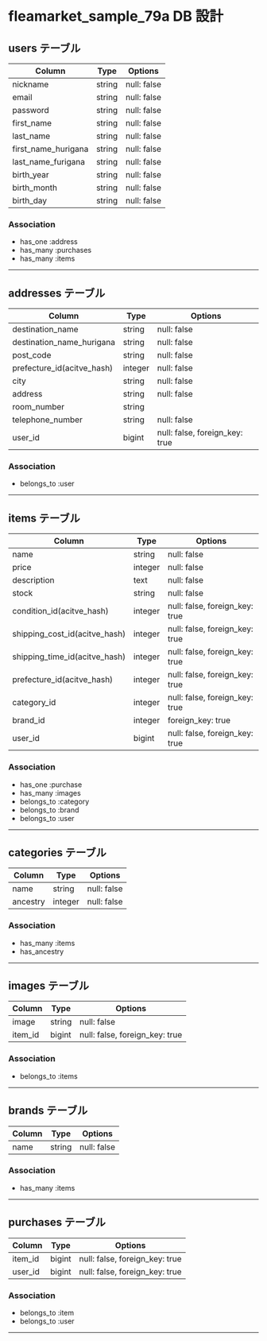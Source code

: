 # fleamarket_sample_79a DB 設計

## users テーブル

| Column              | Type   | Options     |
| ------------------- | ------ | ----------- |
| nickname            | string | null: false |
| email               | string | null: false |
| password            | string | null: false |
| first_name          | string | null: false |
| last_name           | string | null: false |
| first_name_hurigana | string | null: false |
| last_name_furigana  | string | null: false |
| birth_year          | string | null: false |
| birth_month         | string | null: false |
| birth_day           | string | null: false |

### Association

- has_one :address
- has_many :purchases
- has_many :items

---

## addresses テーブル

| Column                     | Type    | Options                        |
| -------------------------- | ------- | ------------------------------ |
| destination_name           | string  | null: false                    |
| destination_name_hurigana  | string  | null: false                    |
| post_code                  | string  | null: false                    |
| prefecture_id(acitve_hash) | integer | null: false                    |
| city                       | string  | null: false                    |
| address                    | string  | null: false                    |
| room_number                | string  |                                |
| telephone_number           | string  | null: false                    |
| user_id                    | bigint  | null: false, foreign_key: true |

### Association

- belongs_to :user

---

## items テーブル

| Column                        | Type    | Options                        |
| ----------------------------- | ------- | ------------------------------ |
| name                          | string  | null: false                    |
| price                         | integer | null: false                    |
| description                   | text    | null: false                    |
| stock                         | string  | null: false                    |
| condition_id(acitve_hash)     | integer | null: false, foreign_key: true |
| shipping_cost_id(acitve_hash) | integer | null: false, foreign_key: true |
| shipping_time_id(acitve_hash) | integer | null: false, foreign_key: true |
| prefecture_id(acitve_hash)    | integer | null: false, foreign_key: true |
| category_id                   | integer | null: false, foreign_key: true |
| brand_id                      | integer | foreign_key: true              |
| user_id                       | bigint  | null: false, foreign_key: true |

### Association

- has_one :purchase
- has_many :images
- belongs_to :category
- belongs_to :brand
- belongs_to :user

---

## categories テーブル

| Column   | Type    | Options     |
| -------- | ------- | ----------- |
| name     | string  | null: false |
| ancestry | integer | null: false |

### Association

- has_many :items
- has_ancestry

---

## images テーブル

| Column  | Type   | Options                        |
| ------- | ------ | ------------------------------ |
| image   | string | null: false                    |
| item_id | bigint | null: false, foreign_key: true |

### Association

- belongs_to :items

---

## brands テーブル

| Column | Type   | Options     |
| ------ | ------ | ----------- |
| name   | string | null: false |

### Association

- has_many :items

---

## purchases テーブル

| Column  | Type   | Options                        |
| ------- | ------ | ------------------------------ |
| item_id | bigint | null: false, foreign_key: true |
| user_id | bigint | null: false, foreign_key: true |

### Association

- belongs_to :item
- belongs_to :user

---
